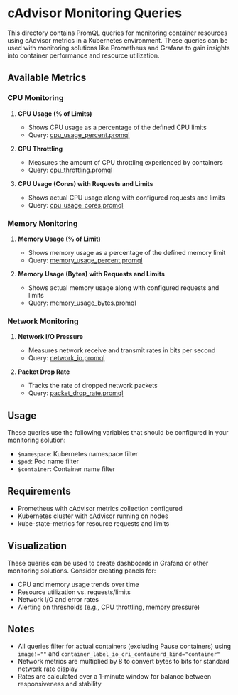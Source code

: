 # cAdvisor Monitoring Queries

This directory contains PromQL queries for monitoring container resources using cAdvisor metrics in a Kubernetes environment. These queries can be used with monitoring solutions like Prometheus and Grafana to gain insights into container performance and resource utilization.

## Available Metrics

### CPU Monitoring

1. **CPU Usage (% of Limits)**
   - Shows CPU usage as a percentage of the defined CPU limits
   - Query: [cpu_usage_percent.promql](queries.promql#L1-L25)

2. **CPU Throttling**
   - Measures the amount of CPU throttling experienced by containers
   - Query: [cpu_throttling.promql](queries.promql#L29-L39)

3. **CPU Usage (Cores) with Requests and Limits**
   - Shows actual CPU usage along with configured requests and limits
   - Query: [cpu_usage_cores.promql](queries.promql#L41-L76)

### Memory Monitoring

1. **Memory Usage (% of Limit)**
   - Shows memory usage as a percentage of the defined memory limit
   - Query: [memory_usage_percent.promql](queries.promql#L78-L93)

2. **Memory Usage (Bytes) with Requests and Limits**
   - Shows actual memory usage along with configured requests and limits
   - Query: [memory_usage_bytes.promql](queries.promql#L95-L130)

### Network Monitoring

1. **Network I/O Pressure**
   - Measures network receive and transmit rates in bits per second
   - Query: [network_io.promql](queries.promql#L132-L147)

2. **Packet Drop Rate**
   - Tracks the rate of dropped network packets
   - Query: [packet_drop_rate.promql](queries.promql#L149-L167)

## Usage

These queries use the following variables that should be configured in your monitoring solution:

- `$namespace`: Kubernetes namespace filter
- `$pod`: Pod name filter
- `$container`: Container name filter

## Requirements

- Prometheus with cAdvisor metrics collection configured
- Kubernetes cluster with cAdvisor running on nodes
- kube-state-metrics for resource requests and limits

## Visualization

These queries can be used to create dashboards in Grafana or other monitoring solutions. Consider creating panels for:

- CPU and memory usage trends over time
- Resource utilization vs. requests/limits
- Network I/O and error rates
- Alerting on thresholds (e.g., CPU throttling, memory pressure)

## Notes

- All queries filter for actual containers (excluding Pause containers) using `image!=""` and `container_label_io_cri_containerd_kind="container"`
- Network metrics are multiplied by 8 to convert bytes to bits for standard network rate display
- Rates are calculated over a 1-minute window for balance between responsiveness and stability
